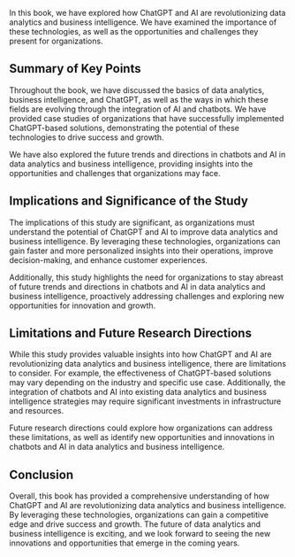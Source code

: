 
In this book, we have explored how ChatGPT and AI are revolutionizing data analytics and business intelligence. We have examined the importance of these technologies, as well as the opportunities and challenges they present for organizations.

Summary of Key Points
---------------------

Throughout the book, we have discussed the basics of data analytics, business intelligence, and ChatGPT, as well as the ways in which these fields are evolving through the integration of AI and chatbots. We have provided case studies of organizations that have successfully implemented ChatGPT-based solutions, demonstrating the potential of these technologies to drive success and growth.

We have also explored the future trends and directions in chatbots and AI in data analytics and business intelligence, providing insights into the opportunities and challenges that organizations may face.

Implications and Significance of the Study
------------------------------------------

The implications of this study are significant, as organizations must understand the potential of ChatGPT and AI to improve data analytics and business intelligence. By leveraging these technologies, organizations can gain faster and more personalized insights into their operations, improve decision-making, and enhance customer experiences.

Additionally, this study highlights the need for organizations to stay abreast of future trends and directions in chatbots and AI in data analytics and business intelligence, proactively addressing challenges and exploring new opportunities for innovation and growth.

Limitations and Future Research Directions
------------------------------------------

While this study provides valuable insights into how ChatGPT and AI are revolutionizing data analytics and business intelligence, there are limitations to consider. For example, the effectiveness of ChatGPT-based solutions may vary depending on the industry and specific use case. Additionally, the integration of chatbots and AI into existing data analytics and business intelligence strategies may require significant investments in infrastructure and resources.

Future research directions could explore how organizations can address these limitations, as well as identify new opportunities and innovations in chatbots and AI in data analytics and business intelligence.

Conclusion
----------

Overall, this book has provided a comprehensive understanding of how ChatGPT and AI are revolutionizing data analytics and business intelligence. By leveraging these technologies, organizations can gain a competitive edge and drive success and growth. The future of data analytics and business intelligence is exciting, and we look forward to seeing the new innovations and opportunities that emerge in the coming years.

